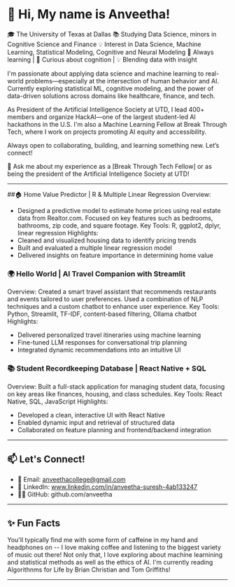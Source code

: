 # 👋 Hi, My name is Anveetha!

🎓 The University of Texas at Dallas
📚 Studying Data Science, minors in Cognitive Science and Finance
💡 Interest in Data Science, Machine Learning, Statistical Modeling, Cognitive and Neural Modeling
🌱 Always learning | 🧠 Curious about cognition | 💡 Blending data with insight

I'm passionate about applying data science and machine learning to real-world problems—especially at the intersection of human behavior and AI. Currently exploring statistical ML, cognitive modeling, and the power of data-driven solutions across domains like healthcare, finance, and tech.

As President of the Artificial Intelligence Society at UTD, I lead 400+ members and organize HackAI—one of the largest student-led AI hackathons in the U.S. I'm also a Machine Learning Fellow at Break Through Tech, where I work on projects promoting AI equity and accessibility.

Always open to collaborating, building, and learning something new. Let’s connect!

🧠 Ask me about my experience as a [Break Through Tech Fellow] or as being the president of the Artificial Intelligence Society at UTD! 

---

##🏠 Home Value Predictor | R & Multiple Linear Regression
Overview:
- Designed a predictive model to estimate home prices using real estate data from Realtor.com. Focused on key features such as bedrooms, bathrooms, zip code, and square footage.
Key Tools: R, ggplot2, dplyr, linear regression
Highlights:
- Cleaned and visualized housing data to identify pricing trends
- Built and evaluated a multiple linear regression model
- Delivered insights on feature importance in determining home value

### 🌍 Hello World | AI Travel Companion with Streamlit
Overview:
Created a smart travel assistant that recommends restaurants and events tailored to user preferences. Used a combination of NLP techniques and a custom chatbot to enhance user experience.
Key Tools: Python, Streamlit, TF-IDF, content-based filtering, Ollama chatbot
Highlights:
- Delivered personalized travel itineraries using machine learning
- Fine-tuned LLM responses for conversational trip planning
- Integrated dynamic recommendations into an intuitive UI

### 📚 Student Recordkeeping Database | React Native + SQL
Overview:
Built a full-stack application for managing student data, focusing on key areas like finances, housing, and class schedules.
Key Tools: React Native, SQL, JavaScript
Highlights:
- Developed a clean, interactive UI with React Native
- Enabled dynamic input and retrieval of structured data
- Collaborated on feature planning and frontend/backend integration

---

## 📫 Let's Connect!

- 📧 Email: anveethacollege@gmail.com
- 💼 LinkedIn: www.linkedin.com/in/anveetha-suresh-4ab133247
- 🧑‍💻 GitHub: github.com/anveetha
  
---

## ✨ Fun Facts
You'll typically find me with some form of caffeine in my hand and headphones on -- I love making coffee and listening to the biggest variety of music out there!
Not only that, I love exploring about machine learnining and statistical methods as well as the ethics of AI. 
I'm currently reading Algorithnms for Life by Brian Christian and Tom Griffiths!

---
